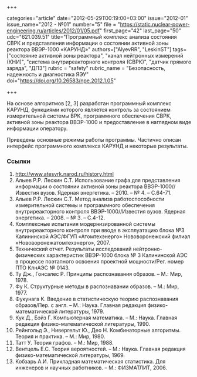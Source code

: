 +++

categories="article"
date="2012-05-29T00:19:00+03:00"
issue="2012-01"
issue_name="2012 - №01"
number="5"
file = "https://static.nuclear-power-engineering.ru/articles/2012/01/05.pdf"
first_page="42"
last_page="50"
udc="621.039.51"
title="Программный комплекс анализа состояния СВРК и представления информации о состоянии активной зоны реактора ВВЭР-1000 «КАРУНД»"
authors=["AlyevRR", "LeskinST"]
tags=["состояние активной зоны реактора", "канал нейтронных измерений (КНИ)", "система внутриреакторного контроля (СВРК)", "датчик прямого заряда", "ДПЗ"]
rubric = "safety"
rubric_name = "Безопасность, надежность и диагностика ЯЭУ"
doi="https://doi.org/10.26583/npe.2012.1.05"

+++

На основе алгоритмов [2, 3] разработан программный комплекс КАРУНД, функциями которого является контроль за состоянием измерительной системы ВРК, программного обеспечения СВРК, активной зоны реактора ВВЭР-1000 и предоставление в наглядном виде информации оператору.

Приведены основные режимы работы программы. Частично описан интерфейс программного комплекса КАРУНД и некоторые результаты.

### Ссылки

1. http://www.atesvrk.narod.ru/history.html
2. Алыев Р.Р. Лескин С.Т. Использование графа для представления информации о состоянии активной зоны реактора ВВЭР-1000//Известия вузов. Ядерная энергетика. – 2010. – № 4. – С.64-71.
3. Алыев Р.Р. Лескин С.Т. Метод анализа работоспособности измерительной системы и программного обеспечения внутриреакторного контроля ВВЭР-1000//Известия вузов. Ядерная энергетика. – 2008. – № 3. – С.4-12.
4. Комплексные испытания модернизированной системы внутриреакторного контроля при вводе в эксплуатацию блока №3 Калининской АЭС/ФГУП «Атомтехэнерго» Нововоронежский филиал «Нововоронежатомтехэнерго», 2007.
5. Технический отчет. Результаты исследований нейтронно-физических характеристик ВВЭР-1000 блока № 3 Калининской АЭС в процессе поэтапного освоения проектной мощности/Рег. номер ПТО КлнАЭС № 0143.
6. Ту Дж., Гонсалес Р. Принципы распознавания образов. – М.: Мир, 1978.
7. Фу К. Структурные методы в распознавании образов. – М.: Мир, 1977.
8. Фукунага К. Введение в статистическую теорию распознавания образов/Пер. с англ. – М.: Наука. Главная редакция физико-математической литературы, 1979.
9. Кук Д., Бэйз Г. Компьютерная математика. – М.: Наука. Главная редакция физико-математической литературы, 1990.
10. Рейнгольд Э., Нивергельт Ю., Део Н. Комбинаторные алгоритмы. Теория и практика. – М.: Мир, 1980.
11. Татт У. Теория графов. – М.: Мир, 1988.
12. Вентцель Е.С. Теория вероятностей. – М.: Наука. Главная редакция физико-математической литературы, 1969.
13. Кобзарь А.И. Прикладная математическая статистика. Для инженеров и научных работников. – М.: ФИЗМАТЛИТ, 2006.